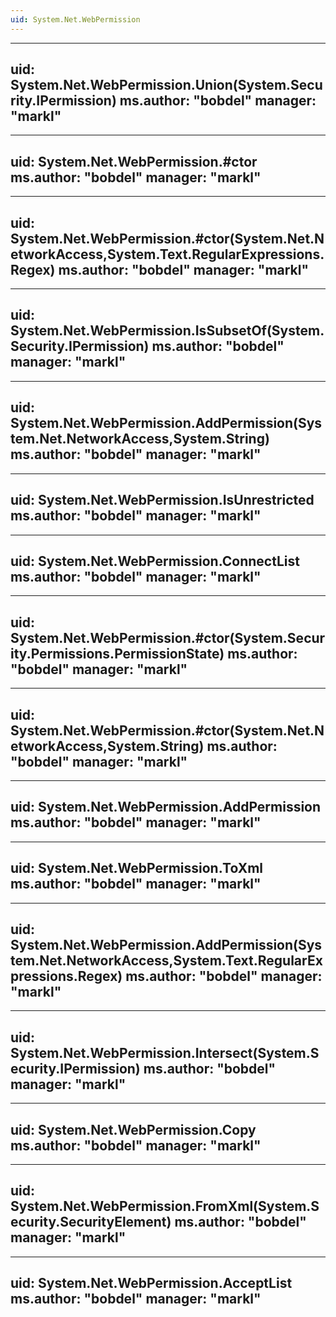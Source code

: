 ```yaml
---
uid: System.Net.WebPermission
---
```


---
uid: System.Net.WebPermission.Union(System.Security.IPermission)
ms.author: "bobdel"
manager: "markl"
---

---
uid: System.Net.WebPermission.#ctor
ms.author: "bobdel"
manager: "markl"
---

---
uid: System.Net.WebPermission.#ctor(System.Net.NetworkAccess,System.Text.RegularExpressions.Regex)
ms.author: "bobdel"
manager: "markl"
---

---
uid: System.Net.WebPermission.IsSubsetOf(System.Security.IPermission)
ms.author: "bobdel"
manager: "markl"
---

---
uid: System.Net.WebPermission.AddPermission(System.Net.NetworkAccess,System.String)
ms.author: "bobdel"
manager: "markl"
---

---
uid: System.Net.WebPermission.IsUnrestricted
ms.author: "bobdel"
manager: "markl"
---

---
uid: System.Net.WebPermission.ConnectList
ms.author: "bobdel"
manager: "markl"
---

---
uid: System.Net.WebPermission.#ctor(System.Security.Permissions.PermissionState)
ms.author: "bobdel"
manager: "markl"
---

---
uid: System.Net.WebPermission.#ctor(System.Net.NetworkAccess,System.String)
ms.author: "bobdel"
manager: "markl"
---

---
uid: System.Net.WebPermission.AddPermission
ms.author: "bobdel"
manager: "markl"
---

---
uid: System.Net.WebPermission.ToXml
ms.author: "bobdel"
manager: "markl"
---

---
uid: System.Net.WebPermission.AddPermission(System.Net.NetworkAccess,System.Text.RegularExpressions.Regex)
ms.author: "bobdel"
manager: "markl"
---

---
uid: System.Net.WebPermission.Intersect(System.Security.IPermission)
ms.author: "bobdel"
manager: "markl"
---

---
uid: System.Net.WebPermission.Copy
ms.author: "bobdel"
manager: "markl"
---

---
uid: System.Net.WebPermission.FromXml(System.Security.SecurityElement)
ms.author: "bobdel"
manager: "markl"
---

---
uid: System.Net.WebPermission.AcceptList
ms.author: "bobdel"
manager: "markl"
---
